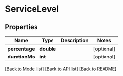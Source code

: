 # ServiceLevel

## Properties
Name | Type | Description | Notes
------------ | ------------- | ------------- | -------------
**percentage** | **double** |  | [optional] 
**durationMs** | **int** |  | [optional] 

[[Back to Model list]](../README.md#documentation-for-models) [[Back to API list]](../README.md#documentation-for-api-endpoints) [[Back to README]](../README.md)


